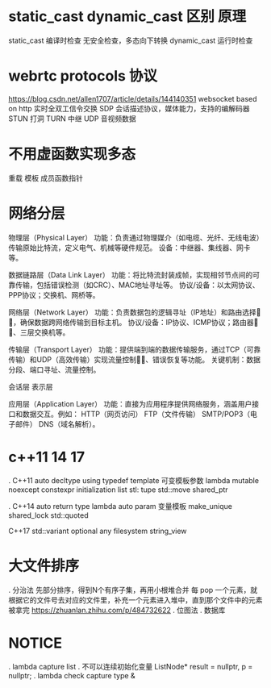 # static_cast dynamic_cast 区别 原理
static_cast 编译时检查
            无安全检查，多态向下转换
dynamic_cast  运行时检查

# webrtc protocols 协议
https://blog.csdn.net/allen1707/article/details/144140351
websocket based on http 实时全双工信令交换
SDP 会话描述协议，媒体能力，支持的编解码器
STUN 打洞
TURN 中继
UDP 音视频数据

# 不用虚函数实现多态
重载 模板 成员函数指针

# 网络分层
物理层（Physical Layer）
    功能：负责通过物理媒介（如电缆、光纤、无线电波）传输原始比特流，定义电气、机械等硬件规范。
    设备：中继器、集线器、网卡等。

数据链路层（Data Link Layer）
    功能：将比特流封装成帧，实现相邻节点间的可靠传输，包括错误检测（如CRC）、MAC地址寻址等。
    协议/设备：以太网协议、PPP协议；交换机、网桥等。

网络层（Network Layer）
    功能：负责数据包的逻辑寻址（IP地址）和路由选择🍎🍎，确保数据跨网络传输到目标主机。
    协议/设备：IP协议、ICMP协议；路由器🍎🍎、三层交换机等。

传输层（Transport Layer）
    功能：提供端到端的数据传输服务，通过TCP（可靠传输）和UDP（高效传输）实现流量控制🍎🍎、错误恢复等功能。
    关键机制：数据分段、端口寻址、流量控制。

会话层 表示层

应用层（Application Layer）
    功能：直接为应用程序提供网络服务，涵盖用户接口和数据交互。例如：
    HTTP（网页访问）
    FTP（文件传输）
    SMTP/POP3（电子邮件）
    DNS（域名解析）。

# c++11 14 17
. C++11
auto decltype
using  typedef
template 可变模板参数
lambda
mutable
noexcept
constexpr
initialization list
stl: tupe
std::move
shared_ptr

. C++14
auto return type
lambda auto param
变量模板
make_unique
shared_lock
std::quoted

C++17
std::variant optional any filesystem string_view

# 大文件排序
. 分治法
先部分排序，得到N个有序子集，再用小根堆合并
每 pop 一个元素，就根据它的文件号去对应的文件里，补充一个元素进入堆中，直到那个文件中的元素被拿完
https://zhuanlan.zhihu.com/p/484732622
. 位图法
. 数据库

# NOTICE
. lambda capture list
. 不可以连续初始化变量
ListNode* result = nullptr, p = nullptr;
. lambda check capture type &
